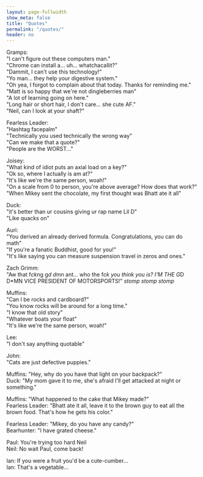 ```yaml
---
layout: page-fullwidth
show_meta: false
title: "Quotes"
permalink: "/quotes/"
header: no
---
```


Gramps:  
"I can't figure out these computers man."  
"Chrome can install a... uh... whatchacallit?"  
"Dammit, I can't use this technology!"  
"Yo man... they help your digestive system."  
"Oh yea, I forgot to complain about that today. Thanks for reminding me."  
"Matt is so happy that we're not dingleberries man"  
"A lot of learning going on here."  
"Long hair or short hair, I don't care... she cute AF."  
"Neil, can I look at your shaft?"  

Fearless Leader:  
"Hashtag facepalm"  
"Technically you used technically the wrong way"  
"Can we make that a quote?"  
"People are the WORST..."  

Joisey:  
"What kind of idiot puts an axial load on a key?"  
"Ok so, where I actually is am at?"  
"It's like we're the same person, woah!"  
"On a scale from 0 to person, you're above average? How does that work?"  
"When Mikey sent the chocolate, my first thought was Bhatt ate it all"

Duck:  
"it's better than ur cousins giving ur rap name Lil D"  
"Like quacks on"  

Auri:  
"You derived an already derived formula. Congratulations, you can do math"  
"If you're a fanatic Buddhist, good for you!"  
"It's like saying you can measure suspension travel in zeros and ones."  

Zach Grimm:  
"Aw that f*ck*ng g*d d*mn ant... who the f*ck you think you is? I'M THE G*D D*MN VICE PRESIDENT OF MOTORSPORTS!" *stomp stomp stomp*  

Muffins:  
"Can I be rocks and cardboard?"  
"You know rocks will be around for a long time."  
"I know that old story"  
"Whatever boats your float"  
"It's like we're the same person, woah!"  

Lee:  
"I don't say anything quotable"  

John:  
"Cats are just defective puppies."  

Muffins: "Hey, why do you have that light on your backpack?"  
Duck: "My mom gave it to me, she's afraid I'll get attacked at night or something."  

Muffins: "What happened to the cake that Mikey made?"  
Fearless Leader: "Bhatt ate it all, leave it to the brown guy to eat all the brown food. That's how he gets his color."  

Fearless Leader: "Mikey, do you have any candy?"  
Bearhunter: "I have grated cheese."  

Paul: You're trying too hard Neil  
Neil: No wait Paul, come back!  

Ian: If you were a fruit you'd be a cute-cumber...  
Ian: That's a vegetable...  
